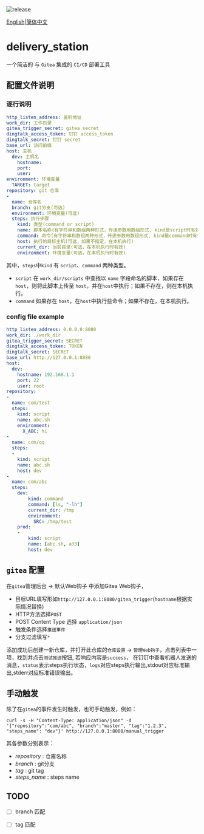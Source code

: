 ![release](https://github.com/vincascm/delivery_station/workflows/release/badge.svg)

[English](README.md)|[简体中文](README_CN.md)

# delivery\_station

一个简洁的 与 `Gitea` 集成的 `CI/CD` 部署工具


## 配置文件说明


### 逐行说明

```yaml
http_listen_address: 监听地址
work_dir: 工作目录
gitea_trigger_secret: gitea secret
dingtalk_access_token: 钉钉 access_token
dingtalk_secret: 钉钉 secret
base_url: 访问前缀
host: 主机
  dev: 主机名
    hostname: 
    port: 
    user: 
environment: 环境变量
  TARGET: target
repository: git 仓库
-
  name: 仓库名
  branch: git分支(可选)
  environment: 环境变量(可选)
  steps: 执行步骤
    kind: 类型(command or script)
    name: 脚本名称(有字符串和数组两种形式，传递参数用数组形式, kind是script时有效)
    command: 命令(有字符串和数组两种形式，传递参数用数组形式, kind是command时有效)
    host: 执行的目标主机(可选，如果不指定，在本机执行)
    current_dir: 当前目录(可选，在本机执行时有效)
    environment: 环境变量(可选，在本机执行时有效)
```

其中，`steps`中`kind` 有 `script`、`command` 两种类型。

- `script` 在 `work_dir/scripts` 中查找以 `name` 字段命名的脚本，如果存在 `host`，则将此脚本上传至 `host`，并在`host`中执行；如果不存在，则在本机执行。
- `command` 如果存在 `host`，在`host`中执行些命令；如果不存在，在本机执行。

### config file example

```yaml
http_listen_address: 0.0.0.0:8080
work_dir: ./work_dir
gitea_trigger_secret: SECRET
dingtalk_access_token: TOKEN
dingtalk_secret: SECRET
base_url: http://127.0.0.1:8080
host:
  dev:
    hostname: 192.168.1.1
    port: 22
    user: root
repository:
-
  name: com/test
  steps:
    kind: script
    name: abc.sh
    environment:
      X_ABC: hi
-
  name: com/qq
  steps:
  -
    kind: script
    name: abc.sh
    host: dev
-
  name: com/abc
  steps:
    dev:
        kind: command
        command: [ls, "-lh"]
        current_dir: /tmp
        environment:
          SRC: /tmp/test
    prod:
    -
        kind: script
        name: [abc.sh, a33]
        host: dev
```

## `gitea` 配置

在`gitea`管理后台 -> 默认Web钩子 中添加Gitea Web钩子，

- 目标URL填写形如`http://127.0.0.1:8080/gitea_trigger`(`hostname`根据实际情况替换)
- HTTP方法选择`POST`
- POST Content Type 选择 `application/json`
- 触发条件选择`推送事件`
- 分支过滤填写`*`

添加成功后创建一新仓库，并打开此仓库的`仓库设置` -> `管理Web钩子`，点击列表中一项，找到并点击`测试推送`按钮, 若响应内容是`success`，
在钉钉中查看机器人发送的消息，`status`表示steps执行状态，`logs`对应steps执行输出,stdout对应标准输出,stderr对应标准错误输出。

## 手动触发

除了在`gitea`的事件发生时触发，也可手动触发，例如：

```shell
curl -s -H "Content-Type: application/json" -d '{"repository":"com/abc", "branch":"master", "tag":"1.2.3", "steps_name": "dev"}' http://127.0.0.1:8080/manual_trigger
```

其各参数分别表示：

- *repository* : 仓库名称
- *branch* : git分支
- *tag* : git tag
- *steps_name* : steps name

## TODO

- [ ] branch 匹配
- [ ] tag 匹配

